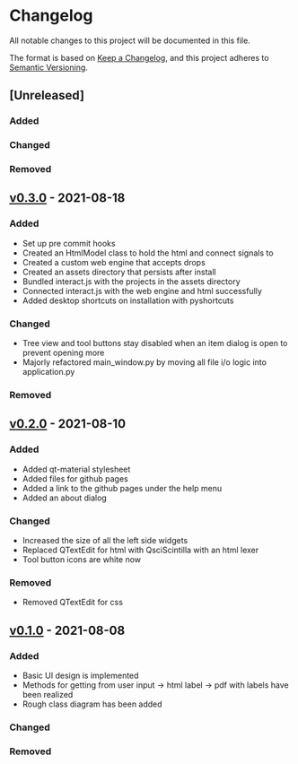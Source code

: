 # Changelog
All notable changes to this project will be documented in this file.

The format is based on [Keep a Changelog](https://keepachangelog.com/en/1.0.0/),
and this project adheres to [Semantic Versioning](https://semver.org/spec/v2.0.0.html).

## [Unreleased]
### Added

### Changed

### Removed

## [v0.3.0](https://github.com/drewtchrist/pylabeler/releases/tag/v0.3.0) - 2021-08-18
### Added
* Set up pre commit hooks
* Created an HtmlModel class to hold the html and connect signals to
* Created a custom web engine that accepts drops
* Created an assets directory that persists after install
* Bundled interact.js with the projects in the assets directory
* Connected interact.js with the web engine and html successfully
* Added desktop shortcuts on installation with pyshortcuts

### Changed
* Tree view and tool buttons stay disabled when an item dialog is open to prevent opening more
* Majorly refactored main_window.py by moving all file i/o logic into application.py

### Removed

## [v0.2.0](https://github.com/drewtchrist/pylabeler/releases/tag/v0.2.0) - 2021-08-10
### Added
* Added qt-material stylesheet
* Added files for github pages
* Added a link to the github pages under the help menu
* Added an about dialog

### Changed
* Increased the size of all the left side widgets
* Replaced QTextEdit for html with QsciScintilla with an html lexer
* Tool button icons are white now

### Removed
* Removed QTextEdit for css

## [v0.1.0](https://github.com/drewtchrist/pylabeler/releases/tag/v0.1.0) - 2021-08-08
### Added
* Basic UI design is implemented
* Methods for getting from user input -> html label -> pdf with labels have been realized
* Rough class diagram has been added

### Changed

### Removed
